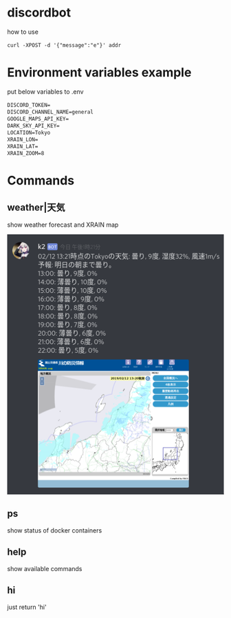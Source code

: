 # discordbot

how to use

~~~
curl -XPOST -d '{"message":"e"}' addr
~~~

# Environment variables example

put below variables to .env

~~~
DISCORD_TOKEN=
DISCORD_CHANNEL_NAME=general
GOOGLE_MAPS_API_KEY=
DARK_SKY_API_KEY=
LOCATION=Tokyo
XRAIN_LON=
XRAIN_LAT=
XRAIN_ZOOM=8
~~~

# Commands

## weather|天気

show weather forecast and XRAIN map

![weather](https://raw.githubusercontent.com/noyuno/discordbot/master/weather.png)

## ps

show status of docker containers

## help

show available commands

## hi

just return 'hi'

